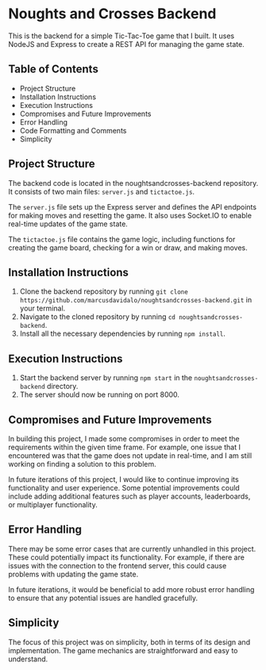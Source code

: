 # Noughts and Crosses Backend

This is the backend for a simple Tic-Tac-Toe game that I built. It uses NodeJS and Express to create a REST API for managing the game state.

## Table of Contents

- Project Structure
- Installation Instructions
- Execution Instructions
- Compromises and Future Improvements
- Error Handling
- Code Formatting and Comments
- Simplicity

## Project Structure

The backend code is located in the noughtsandcrosses-backend repository. It consists of two main files: `server.js` and `tictactoe.js`.

The `server.js` file sets up the Express server and defines the API endpoints for making moves and resetting the game. It also uses Socket.IO to enable real-time updates of the game state.

The `tictactoe.js` file contains the game logic, including functions for creating the game board, checking for a win or draw, and making moves.

## Installation Instructions

1. Clone the backend repository by running `git clone https://github.com/marcusdavidalo/noughtsandcrosses-backend.git` in your terminal.
2. Navigate to the cloned repository by running `cd noughtsandcrosses-backend`.
3. Install all the necessary dependencies by running `npm install`.

## Execution Instructions

1. Start the backend server by running `npm start` in the `noughtsandcrosses-backend` directory.
2. The server should now be running on port 8000.

## Compromises and Future Improvements

In building this project, I made some compromises in order to meet the requirements within the given time frame. For example, one issue that I encountered was that the game does not update in real-time, and I am still working on finding a solution to this problem.

In future iterations of this project, I would like to continue improving its functionality and user experience. Some potential improvements could include adding additional features such as player accounts, leaderboards, or multiplayer functionality.

## Error Handling

There may be some error cases that are currently unhandled in this project. These could potentially impact its functionality. For example, if there are issues with the connection to the frontend server, this could cause problems with updating the game state.

In future iterations, it would be beneficial to add more robust error handling to ensure that any potential issues are handled gracefully.

## Simplicity

The focus of this project was on simplicity, both in terms of its design and implementation. The game mechanics are straightforward and easy to understand.
